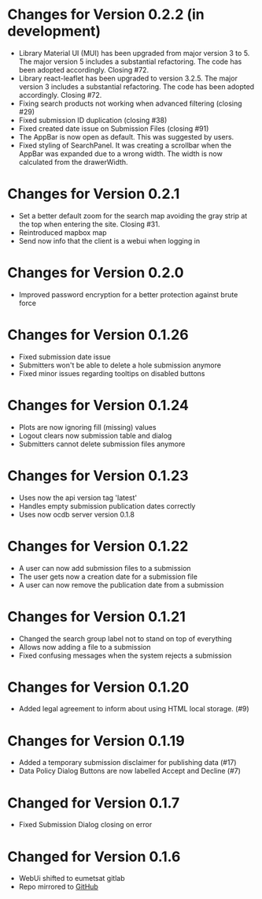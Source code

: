 # Changes for Version 0.2.2 (in development)

- Library Material UI (MUI) has been upgraded from major version 3 to 5.
  The major version 5 includes a substantial refactoring. The code has been adopted accordingly.
  Closing #72. 
- Library react-leaflet has been upgraded to version 3.2.5. The major version 3 includes
  a substantial refactoring. The code has been adopted accordingly. Closing #72.  
- Fixing search products not working when advanced filtering (closing #29)
- Fixed submission ID duplication (closing #38)
- Fixed created date issue on Submission Files (closing #91) 
- The AppBar is now open as default. This was suggested by users.
- Fixed styling of SearchPanel. It was creating a scrollbar when the AppBar was expanded due to a wrong width. The width 
  is now calculated from the drawerWidth. 

# Changes for Version 0.2.1

- Set a better default zoom for the search map avoiding the gray strip at the top when entering the site. Closing #31.
- Reintroduced mapbox map
- Send now info that the client is a webui when logging in

# Changes for Version 0.2.0

- Improved password encryption for a better protection against brute force 

# Changes for Version 0.1.26

- Fixed submission date issue
- Submitters won't be able to delete a hole submission anymore
- Fixed minor issues regarding tooltips on disabled buttons

# Changes for Version 0.1.24

- Plots are now ignoring fill (missing) values
- Logout clears now submission table and dialog
- Submitters cannot delete submission files anymore 

# Changes for Version 0.1.23

- Uses now the api version tag 'latest'
- Handles empty submission publication dates correctly
- Uses now ocdb server version 0.1.8

# Changes for Version 0.1.22

- A user can now add submission files to a submission
- The user gets now a creation date for a submission file
- A user can now remove the publication date from a submission

# Changes for Version 0.1.21

- Changed the search group label not to stand on top of everything 
- Allows now adding a file to a submission
- Fixed confusing messages when the system rejects a submission


# Changes for Version 0.1.20

- Added legal agreement to inform about using HTML local storage. (#9)


# Changes for Version 0.1.19

- Added a temporary submission disclaimer for publishing data (#17)
- Data Policy Dialog Buttons are now labelled Accept and Decline (#7)

# Changed for Version 0.1.7

- Fixed Submission Dialog closing on error

# Changed for Version 0.1.6

- WebUi shifted to eumetsat gitlab
- Repo mirrored to [GitHub](https://github.com/eocdb/ocdb-webui)
